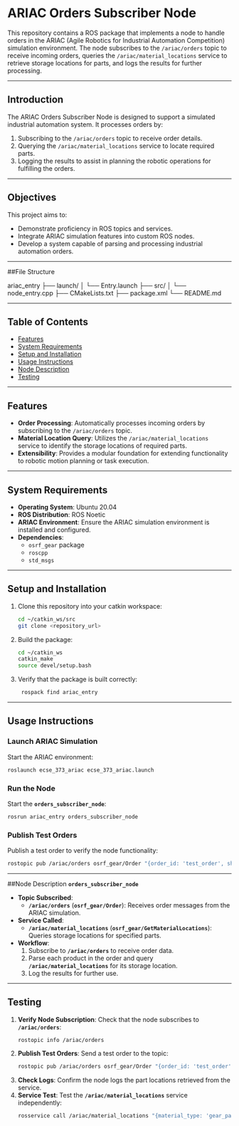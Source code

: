 # ARIAC Orders Subscriber Node

This repository contains a ROS package that implements a node to handle orders in the ARIAC (Agile Robotics for Industrial Automation Competition) simulation environment. The node subscribes to the `/ariac/orders` topic to receive incoming orders, queries the `/ariac/material_locations` service to retrieve storage locations for parts, and logs the results for further processing.

---

## Introduction

The ARIAC Orders Subscriber Node is designed to support a simulated industrial automation system. It processes orders by:
1. Subscribing to the `/ariac/orders` topic to receive order details.
2. Querying the `/ariac/material_locations` service to locate required parts.
3. Logging the results to assist in planning the robotic operations for fulfilling the orders.

---

## Objectives

This project aims to:
- Demonstrate proficiency in ROS topics and services.
- Integrate ARIAC simulation features into custom ROS nodes.
- Develop a system capable of parsing and processing industrial automation orders.

---

##File Structure

ariac_entry
├── launch/
│   └── Entry.launch
├── src/
│   └── node_entry.cpp
├── CMakeLists.txt
├── package.xml
└── README.md

---

## Table of Contents
- [Features](#features)
- [System Requirements](#system-requirements)
- [Setup and Installation](#setup-and-installation)
- [Usage Instructions](#usage-instructions)
- [Node Description](#node-description)
- [Testing](#testing)


---

## Features

- **Order Processing**: Automatically processes incoming orders by subscribing to the `/ariac/orders` topic.
- **Material Location Query**: Utilizes the `/ariac/material_locations` service to identify the storage locations of required parts.
- **Extensibility**: Provides a modular foundation for extending functionality to robotic motion planning or task execution.

---

## System Requirements

- **Operating System**: Ubuntu 20.04
- **ROS Distribution**: ROS Noetic
- **ARIAC Environment**: Ensure the ARIAC simulation environment is installed and configured.
- **Dependencies**:
  - `osrf_gear` package
  - `roscpp`
  - `std_msgs`

---

## Setup and Installation
1. Clone this repository into your catkin workspace:
   ```bash
   cd ~/catkin_ws/src
   git clone <repository_url>
2. Build the package:
   ```bash
   cd ~/catkin_ws
   catkin_make
   source devel/setup.bash
   ```
3. Verify that the package is built correctly:
   ```bash
    rospack find ariac_entry
   ```

---

## Usage Instructions
### Launch ARIAC Simulation
Start the ARIAC environment:
```bash
roslaunch ecse_373_ariac ecse_373_ariac.launch
```
### Run the Node
Start the **`orders_subscriber_node`**:
```bash
rosrun ariac_entry orders_subscriber_node
```
### Publish Test Orders
Publish a test order to verify the node functionality:
```bash
rostopic pub /ariac/orders osrf_gear/Order "{order_id: 'test_order', shipments: [{shipment_type: 'test_shipment', products: [{type: 'gear_part', pose: {position: {x: 0.1, y: 0.2, z: 0.0}, orientation: {x: 0, y: 0, z: 0, w: 1}}}]}]}"
```

---

##Node Description
**`orders_subscriber_node`**
- **Topic Subscribed**:
  - **`/ariac/orders`** (**`osrf_gear/Order`**): Receives order messages from the ARIAC simulation.
- **Service Called**:
  - **`/ariac/material_locations`** (**`osrf_gear/GetMaterialLocations`**): Queries storage locations for specified parts.
- **Workflow**:
  1. Subscribe to **`/ariac/orders`** to receive order data.
  2. Parse each product in the order and query **`/ariac/material_locations`** for its storage location.
  3. Log the results for further use.
  
---

## Testing
1. **Verify Node Subscription**: Check that the node subscribes to **`/ariac/orders`**:
   ```
   rostopic info /ariac/orders
   ```
2. **Publish Test Orders**: Send a test order to the topic:
   ```bash
   rostopic pub /ariac/orders osrf_gear/Order "{order_id: 'test_order', shipments: [{shipment_type: 'test_shipment', products: [{type: 'gear_part', pose: {position: {x: 0.1, y: 0.2, z: 0.0}, orientation: {x: 0, y: 0, z: 0, w: 1}}}]}]}"
   ```
3. **Check Logs**: Confirm the node logs the part locations retrieved from the service.
4. **Service Test**: Test the **`/ariac/material_locations`** service independently:
   ```bash
   rosservice call /ariac/material_locations "{material_type: 'gear_part'}"
   ```
